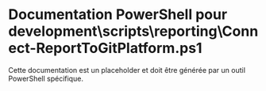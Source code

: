 # Documentation PowerShell pour development\scripts\reporting\Connect-ReportToGitPlatform.ps1

Cette documentation est un placeholder et doit être générée par un outil PowerShell spécifique.
